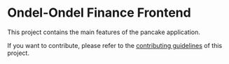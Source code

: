 # Ondel-Ondel Finance Frontend

This project contains the main features of the pancake application.

If you want to contribute, please refer to the [contributing guidelines](./CONTRIBUTING.md) of this project.
